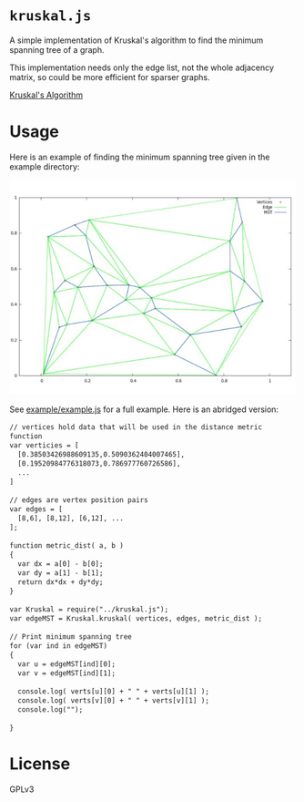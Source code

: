 `kruskal.js`
==========

A simple implementation of Kruskal's algorithm to find the minimum spanning tree of a graph.

This implementation needs only the edge list, not the whole adjacency matrix, so could be more
efficient for sparser graphs.

[Kruskal's Algorithm](http://en.wikipedia.org/wiki/Kruskal%27s_algorithm)


Usage
=====

Here is an example of finding the minimum spanning tree given in the example directory:

![alt tag](https://raw.githubusercontent.com/abetusk/kruskal.js/release/example/kruskalExample.jpg)

See [example/example.js](https://github.com/abetusk/kruskal.js/blob/release/example/example.js) for a full example.  Here is an abridged version:

    // vertices hold data that will be used in the distance metric function
    var verticies = [ 
      [0.38503426988609135,0.5090362404007465],
      [0.19520984776318073,0.786977760726586],
      ...
    ]

    // edges are vertex position pairs
    var edges = [ 
      [8,6], [8,12], [6,12], ...
    ];

    function metric_dist( a, b )
    {
      var dx = a[0] - b[0];
      var dy = a[1] - b[1];
      return dx*dx + dy*dy;
    }

    var Kruskal = require("../kruskal.js");
    var edgeMST = Kruskal.kruskal( vertices, edges, metric_dist );

    // Print minimum spanning tree
    for (var ind in edgeMST)
    {
      var u = edgeMST[ind][0];
      var v = edgeMST[ind][1];

      console.log( verts[u][0] + " " + verts[u][1] );
      console.log( verts[v][0] + " " + verts[v][1] );
      console.log("");

    }



License
=======
GPLv3


